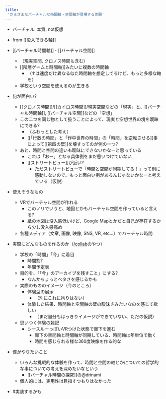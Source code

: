 ```yaml
---
title:
 'さまざまなバーチャルな時間軸・空間軸が登場する体験'
---
```


- バーチャル: 本質, not仮想

- from [[没入できる軸]]

- [[バーチャル時間軸]]・[[バーチャル空間]]
    - （現実空間, クロノス時間も含む）
    - [[階層ゲームと時間軸]]みたいに複数の時間軸
        - （↑は速度だけ異なる似た時間軸を想定してるけど、もっと多様な軸を）
    - 学校という空間を使えるのが生きる

- 何が面白い?
    - [[クロノス時間]]/[[カイロス時間]]/現実空間などの「現実」と、[[バーチャル時間軸]], [[バーチャル空間]]などの「空想」
    - この二つを同じ物として扱うことによって、現実と空想世界の境を曖昧にできる?
        - （ふわっとした考え）
        - [[「行数の時間」と「作中世界の時間」の「時間」を逆転させる]]事によって[[第四の壁]]を壊すってのが例の一つ?
    - あと、時間と空間の違いも曖昧にできないかなーと思っている
        - これは「おー」となる具体例をまだ思いつけていない
        - [[ストリートビュー]]が近い?
            - ただストリートビューで「時間と空間が同期してる！」って別に感動しないので、もっと面白い例があるんじゃないかなーと考えている（仮説）

- 使えそうなもの
    - VRでバーチャル空間が作れる
        - このノリでいうと、地図とかもバーチャル空間を作っていると言える?
        - 紙の地図は没入感低いけど、Google Mapとかだと自己が存在するから少し没入感高め
    - 各種メディア（文章, 画像, 映像, SNS, VR, etc...）でバーチャル時間

- 実際にどんなものを作るのか（[/collab](https://scrapbox.io/collab)のやつ）
    - 学校の「時間」「今」に着目
        - 時間割?
        - 年間予定表
    - 目的を、「「今」のアーカイブを残すこと」にする?
        - なんかちょっとベタさを感じるかも
    - 実際のもののイメージ（今のところ）
        - 体験型の展示
            - （別にこれに拘りはない）
        - 体験した結果、時間軸と空間軸の壁の曖昧さみたいなのを感じて欲しい
            - （まだ自分もはっきりイメージができていない、ただの仮説）
    - 思いつく体験の雑記
        - シースルーっぽいVRつけた状態で廊下を進む
            - 廊下の空間軸と時間軸が同期している、時間軸は年単位で動く
            - 時間を感じられる様な360度映像を作る的な

- 僕がやりたいこと
    - いろんな挑戦的な体験を作って、時間と空間の軸とかについての哲学的な事についての考えを深めたいなという
        - [[バーチャル時間の探究]]の@drinami
    - 個人的には、実用性は目指すつもりはなかった
- #実装するかも
